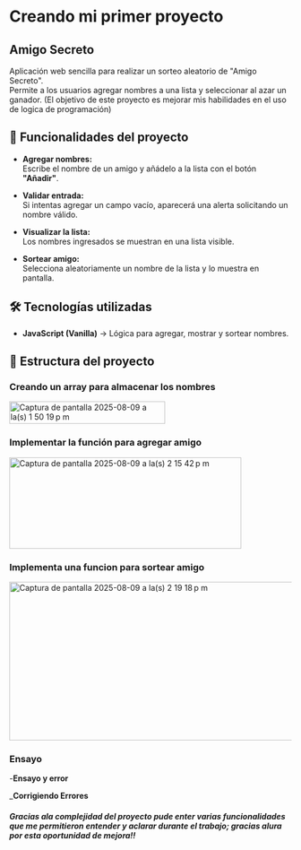 #  Creando mi primer  proyecto
##  Amigo Secreto

Aplicación web sencilla para realizar un sorteo aleatorio de "Amigo Secreto".  
Permite a los usuarios agregar nombres a una lista y seleccionar al azar un ganador.
(El objetivo de este proyecto es  mejorar mis habilidades en el uso de logica de programación)

## 📌 Funcionalidades del proyecto

- **Agregar nombres:**  
  Escribe el nombre de un amigo y añádelo a la lista con el botón **"Añadir"**.
  
- **Validar entrada:**  
  Si intentas agregar un campo vacío, aparecerá una alerta solicitando un nombre válido.
  
- **Visualizar la lista:**  
  Los nombres ingresados se muestran en una lista visible.

- **Sortear amigo:**  
  Selecciona aleatoriamente un nombre de la lista y lo muestra en pantalla.

## 🛠️ Tecnologías utilizadas


- **JavaScript (Vanilla)** → Lógica para agregar, mostrar y sortear nombres.  

## 📂 Estructura del proyecto

### Creando un array para almacenar los nombres
<img width="278" height="40" alt="Captura de pantalla 2025-08-09 a la(s) 1 50 19 p m" src="https://github.com/user-attachments/assets/5c676155-ad9f-47d2-b273-82ab47e28185" />


### Implementar la función para agregar amigo
<img width="414" height="163" alt="Captura de pantalla 2025-08-09 a la(s) 2 15 42 p m" src="https://github.com/user-attachments/assets/5d6ac807-cc3f-467f-926a-dde233e96f61" />



### Implementa una funcion para sortear amigo
<img width="537" height="283" alt="Captura de pantalla 2025-08-09 a la(s) 2 19 18 p m" src="https://github.com/user-attachments/assets/5e6a8a25-2f5a-4281-b654-d1a2cd8e75db" />


### Ensayo

-**Ensayo y error**

_**Corrigiendo Errores**

##### Gracias ala complejidad del proyecto pude enter varias funcionalidades que me permitieron entender y aclarar durante el trabajo; gracias alura por esta oportunidad de mejora!!  
